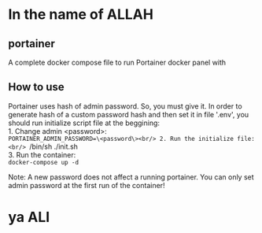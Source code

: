 # In the name of ALLAH

## portainer
A complete docker compose file to run Portainer docker panel with
## How to use
Portainer uses hash of admin password. So, you must give it. In order to generate hash of a custom password hash and then set it in file '.env', you should run initialize script file at the beggining:<br/>
        1. Change admin \<password\>:<br/>
                `PORTAINER_ADMIN_PASSWORD=\<password\><br/>
        2. Run the initialize file:<br/>
                `/bin/sh ./init.sh<br/>
        3. Run the container:<br/>
                `docker-compose up -d`<br/>

Note: A new password does not affect a running portainer. You can only set admin password at the first run of the container!

# ya ALI
